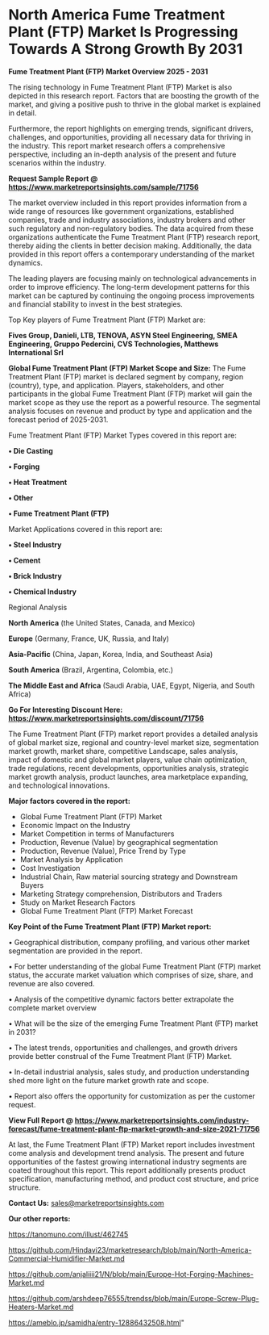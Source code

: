  # North America Fume Treatment Plant (FTP) Market Is Progressing Towards A Strong Growth By 2031

<Strong> Fume Treatment Plant (FTP) Market Overview 2025 - 2031</strong>

The rising technology in Fume Treatment Plant (FTP) Market is also depicted in this research report. Factors that are boosting the growth of the market, and giving a positive push to thrive in the global market is explained in detail.

Furthermore, the report highlights on emerging trends, significant drivers, challenges, and opportunities, providing all necessary data for thriving in the industry. This report market research offers a comprehensive perspective, including an in-depth analysis of the present and future scenarios within the industry.

<strong>Request Sample Report @ <a href=https://www.marketreportsinsights.com/sample/71756>https://www.marketreportsinsights.com/sample/71756</a></strong>

The market overview included in this report provides information from a wide range of resources like government organizations, established companies, trade and industry associations, industry brokers and other such regulatory and non-regulatory bodies. The data acquired from these organizations authenticate the Fume Treatment Plant (FTP) research report, thereby aiding the clients in better decision making. Additionally, the data provided in this report offers a contemporary understanding of the market dynamics.

The leading players are focusing mainly on technological advancements in order to improve efficiency. The long-term development patterns for this market can be captured by continuing the ongoing process improvements and financial stability to invest in the best strategies.

Top Key players of Fume Treatment Plant (FTP) Market are:

<strong>Fives Group, Danieli, LTB, TENOVA, ASYN Steel Engineering, SMEA Engineering, Gruppo Pedercini, CVS Technologies, Matthews International Srl</strong>

<strong><b>Global Fume Treatment Plant (FTP) Market Scope and Size:</b></strong>
The Fume Treatment Plant (FTP) market is declared segment by company, region (country), type, and application. Players, stakeholders, and other participants in the global Fume Treatment Plant (FTP) market will gain the market scope as they use the report as a powerful resource. The segmental analysis focuses on revenue and product by type and application and the forecast period of 2025-2031.

Fume Treatment Plant (FTP) Market Types covered in this report are:

<strong>• Die Casting

• Forging

• Heat Treatment

• Other

• Fume Treatment Plant (FTP)</strong>

Market Applications covered in this report are:

<strong>• Steel Industry

• Cement

• Brick Industry

• Chemical Industry</strong> 

Regional Analysis

<strong>North America</strong> (the United States, Canada, and Mexico)

<strong>Europe</strong> (Germany, France, UK, Russia, and Italy)

<strong>Asia-Pacific</strong> (China, Japan, Korea, India, and Southeast Asia)

<strong>South America</strong> (Brazil, Argentina, Colombia, etc.)

<strong>The Middle East and Africa</strong> (Saudi Arabia, UAE, Egypt, Nigeria, and South Africa)

<strong>Go For Interesting Discount Here: <a href=https://www.marketreportsinsights.com/discount/71756>https://www.marketreportsinsights.com/discount/71756</a></strong>

The Fume Treatment Plant (FTP) market report provides a detailed analysis of global market size, regional and country-level market size, segmentation market growth, market share, competitive Landscape, sales analysis, impact of domestic and global market players, value chain optimization, trade regulations, recent developments, opportunities analysis, strategic market growth analysis, product launches, area marketplace expanding, and technological innovations.

<strong><b>Major factors covered in the report:</b></strong>
<ul>
  <li>Global Fume Treatment Plant (FTP) Market </li>
  <li>Economic Impact on the Industry</li>
  <li>Market Competition in terms of Manufacturers</li>
  <li>Production, Revenue (Value) by geographical segmentation</li>
  <li>Production, Revenue (Value), Price Trend by Type</li>
  <li>Market Analysis by Application</li>
  <li>Cost Investigation</li>
  <li>Industrial Chain, Raw material sourcing strategy and Downstream Buyers</li>
  <li>Marketing Strategy comprehension, Distributors and Traders</li>
  <li>Study on Market Research Factors</li>
  <li>Global Fume Treatment Plant (FTP) Market Forecast</li>
</ul>

<strong><b>Key Point of the Fume Treatment Plant (FTP) Market report:</b></strong>

• Geographical distribution, company profiling, and various other market segmentation are provided in the report.

• For better understanding of the global Fume Treatment Plant (FTP) market status, the accurate market valuation which comprises of size, share, and revenue are also covered.

• Analysis of the competitive dynamic factors better extrapolate the complete market overview

• What will be the size of the emerging Fume Treatment Plant (FTP) market in 2031?

• The latest trends, opportunities and challenges, and growth drivers provide better construal of the Fume Treatment Plant (FTP) Market.

• In-detail industrial analysis, sales study, and production understanding shed more light on the future market growth rate and scope.

• Report also offers the opportunity for customization as per the customer request.

<strong><b>View Full Report @ <a href=https://www.marketreportsinsights.com/industry-forecast/fume-treatment-plant-ftp-market-growth-and-size-2021-71756>https://www.marketreportsinsights.com/industry-forecast/fume-treatment-plant-ftp-market-growth-and-size-2021-71756</a></b></strong>


At last, the Fume Treatment Plant (FTP) Market report includes investment come analysis and development trend analysis. The present and future opportunities of the fastest growing international industry segments are coated throughout this report. This report additionally presents product specification, manufacturing method, and product cost structure, and price structure.

<strong>Contact Us:</strong>
sales@marketreportsinsights.com

<strong>Our other reports:</strong>

<a href=https://tanomuno.com/illust/462745>https://tanomuno.com/illust/462745</a>

<a href=https://github.com/Hindavi23/marketresearch/blob/main/North-America-Commercial-Humidifier-Market.md>https://github.com/Hindavi23/marketresearch/blob/main/North-America-Commercial-Humidifier-Market.md</a>

<a href=https://github.com/anjaliiii21/N/blob/main/Europe-Hot-Forging-Machines-Market.md>https://github.com/anjaliiii21/N/blob/main/Europe-Hot-Forging-Machines-Market.md</a>

<a href=https://github.com/arshdeep76555/trendss/blob/main/Europe-Screw-Plug-Heaters-Market.md>https://github.com/arshdeep76555/trendss/blob/main/Europe-Screw-Plug-Heaters-Market.md</a>

<a href=https://ameblo.jp/samidha/entry-12886432508.html>https://ameblo.jp/samidha/entry-12886432508.html</a>"
